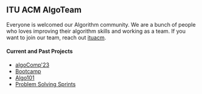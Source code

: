 ## ITU ACM AlgoTeam

Everyone is welcomed our Algorithm community. We are a bunch of people who loves improving their algorithm skills and working as a team. If you want to join our team, reach out [ituacm](https://www.instagram.com/ituacmsc/).

#### Current and Past Projects

- [algoComp'23](https://algocomp.ituacm.com/)
- [Bootcamp](https://github.com/ituacm/ITU-ACM-AlgoTeam/blob/main/docs/2022-SummerTerm.md)
- [Algo101](https://github.com/ituacm/ITU-ACM-22-23-Algo101)
- [Problem Solving Sprints](https://github.com/ituacm/ITU-ACM-AlgoTeam/blob/main/docs/ProblemSolvingSprints.md)

